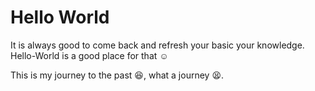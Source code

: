 # Hello World

It is always good to come back and refresh your basic your knowledge.  
Hello-World is a good place for that :relaxed:

This is my journey to the past :laughing:, what a journey :tired_face:.
